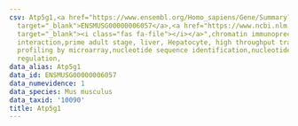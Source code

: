 ```yaml
---
csv: Atp5g1,<a href="https://www.ensembl.org/Homo_sapiens/Gene/Summary?db=core;g=ENSMUSG00000006057"
  target="_blank">ENSMUSG00000006057</a>,<a href="https://www.ncbi.nlm.nih.gov/pubmed/23834426"
  target="_blank"><i class="fas fa-file"></i></a>",chromatin immunoprecipitation assay,direct
  interaction,prime adult stage, liver, Hepatocyte, high throughput transcription
  profiling by microarray,nucleotide sequence identification,nucleotide sequence identification,transcriptional
  regulation,
data_alias: Atp5g1
data_id: ENSMUSG00000006057
data_numevidence: 1
data_species: Mus musculus
data_taxid: '10090'
title: Atp5g1
---
```

